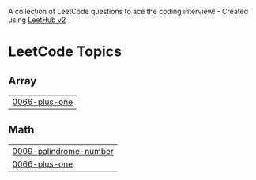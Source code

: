 A collection of LeetCode questions to ace the coding interview! - Created using [LeetHub v2](https://github.com/arunbhardwaj/LeetHub-2.0)
<!---LeetCode Topics Start-->
# LeetCode Topics
## Array
|  |
| ------- |
| [0066-plus-one](https://github.com/marina-habib/LeetHub_Problem/tree/master/0066-plus-one) |
## Math
|  |
| ------- |
| [0009-palindrome-number](https://github.com/marina-habib/LeetHub_Problem/tree/master/0009-palindrome-number) |
| [0066-plus-one](https://github.com/marina-habib/LeetHub_Problem/tree/master/0066-plus-one) |
<!---LeetCode Topics End-->